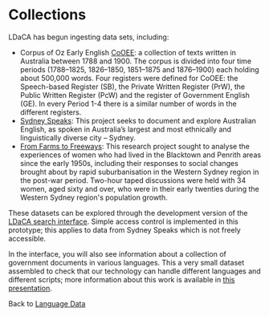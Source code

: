 # Collections

LDaCA has begun ingesting data sets, including:

- Corpus of Oz Early English [CoOEE](https://varieng.helsinki.fi/CoRD/corpora/COOEE/basic.html): a collection of texts written in Australia between 1788 and 1900. The corpus is divided into four time periods (1788–1825, 1826–1850, 1851–1875 and 1876–1900) each holding about 500,000 words. Four registers were defined for CoOEE: the Speech-based Register (SB), the Private Written Register (PrW), the Public Written Register (PcW) and the register of Government English (GE). In every Period 1-4 there is a similar number of words in the different registers.
- [Sydney Speaks](https://www.dynamicsoflanguage.edu.au/sydney-speaks/): This project seeks to document and explore Australian English, as spoken in Australia’s largest and most ethnically and linguistically diverse city – Sydney. 
- [From Farms to Freeways](http://omeka.uws.edu.au/farmstofreeways/): This research project sought to analyse the experiences of women who had lived in the Blacktown and Penrith areas since the early 1950s, including their responses to social changes brought about by rapid suburbanisation in the Western Sydney region in the post-war period. Two-hour taped discussions were held with 34 women, aged sixty and over, who were in their early twenties during the Western Sydney region's population growth.

These datasets can be explored through the development version of the [LDaCA search interface](https://data-dev.ldaca.edu.au/search). Simple access control is implemented in this prototype; this applies to data from Sydney Speaks which is not freely accessible. 

In the interface, you will also see information about a collection of government documents in various languages. This a very small dataset assembled to check that our technology can handle different languages and different scripts; more information about this work is available in [this presentation](https://ptsefton.com/2022/01/27/DAMTA_Slides_v1/index.html).

Back to [Language Data](../data/)

